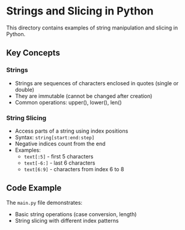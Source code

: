 # Strings and Slicing in Python

This directory contains examples of string manipulation and slicing in Python.

## Key Concepts

### Strings
- Strings are sequences of characters enclosed in quotes (single or double)
- They are immutable (cannot be changed after creation)
- Common operations: upper(), lower(), len()

### String Slicing
- Access parts of a string using index positions
- Syntax: `string[start:end:step]`
- Negative indices count from the end
- Examples:
  - `text[:5]` - first 5 characters
  - `text[-6:]` - last 6 characters
  - `text[6:9]` - characters from index 6 to 8

## Code Example
The `main.py` file demonstrates:
- Basic string operations (case conversion, length)
- String slicing with different index patterns 